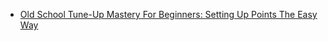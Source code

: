 - [Old School Tune-Up Mastery For Beginners: Setting Up Points The Easy Way](https://youtu.be/yLO4ZTM8Gj4)
